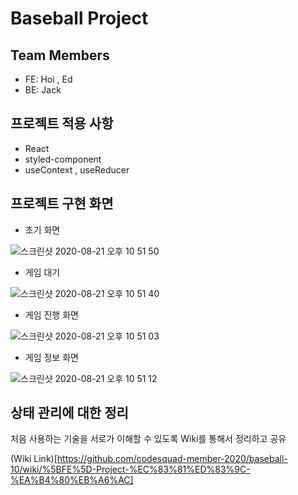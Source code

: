 # Baseball Project

## Team Members

- FE: Hoi , Ed
- BE: Jack

## 프로젝트 적용 사항

- React
- styled-component
- useContext , useReducer

## 프로젝트 구현 화면

- 초기 화면

![스크린샷 2020-08-21 오후 10 51 50](https://user-images.githubusercontent.com/49897409/90898860-10bb4f80-e402-11ea-997d-72f8baa9d739.png)

- 게임 대기

![스크린샷 2020-08-21 오후 10 51 40](https://user-images.githubusercontent.com/49897409/90898864-1153e600-e402-11ea-8800-e85fd5194819.png)

- 게임 진행 화면

![스크린샷 2020-08-21 오후 10 51 03](https://user-images.githubusercontent.com/49897409/90898882-16b13080-e402-11ea-9ed5-165913c0a2c8.png)

- 게임 정보 화면

![스크린샷 2020-08-21 오후 10 51 12](https://user-images.githubusercontent.com/49897409/90898889-17e25d80-e402-11ea-92b5-cde6f50cb428.png)

## 상태 관리에 대한 정리

처음 사용하는 기술을 서로가 이해할 수 있도록 Wiki를 통해서 정리하고 공유<br/>

(Wiki Link)[https://github.com/codesquad-member-2020/baseball-10/wiki/%5BFE%5D-Project-%EC%83%81%ED%83%9C-%EA%B4%80%EB%A6%AC]

